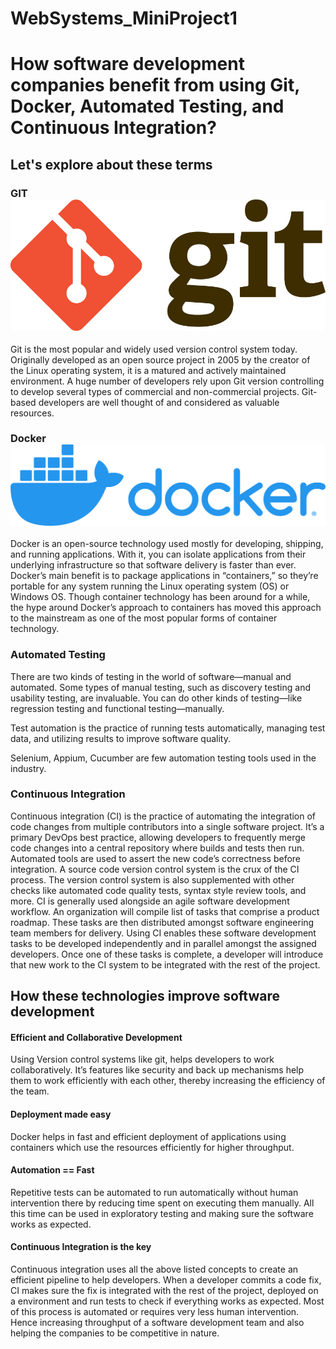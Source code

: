 # WebSystems_MiniProject1

# How software development companies benefit from using Git, Docker, Automated Testing, and Continuous Integration?

## Let's explore about these terms

### GIT ![GIT_Logo](/Images/Git_logo.png)
Git is the most popular and widely used version control system today. Originally developed as an open source project in 2005 by the creator of the Linux operating system, it is a matured and actively maintained environment. A huge number of developers rely upon Git version controlling to develop several types of commercial and non-commercial projects. Git-based developers are well thought of and considered as valuable resources.

### Docker ![Docker_Logo](/Images/Docker_logo.png)
Docker is an open-source technology used mostly for developing, shipping, and running applications. With it, you can isolate applications from their underlying infrastructure so that software delivery is faster than ever. Docker’s main benefit is to package applications in “containers,” so they’re portable for any system running the Linux operating system (OS) or Windows OS. Though container technology has been around for a while, the hype around Docker’s approach to containers has moved this approach to the mainstream as one of the most popular forms of container technology.

### Automated Testing
There are two kinds of testing in the world of software—manual and automated. Some types of manual testing, such as discovery testing and usability testing, are invaluable. You can do other kinds of testing—like regression testing and functional testing—manually.

Test automation is the practice of running tests automatically, managing test data, and utilizing results to improve software quality.

Selenium, Appium, Cucumber are few automation testing tools used in the industry. 

### Continuous Integration
Continuous integration (CI) is the practice of automating the integration of code changes from multiple contributors into a single software project. It’s a primary DevOps best practice, allowing developers to frequently merge code changes into a central repository where builds and tests then run. Automated tools are used to assert the new code’s correctness before integration.
A source code version control system is the crux of the CI process. The version control system is also supplemented with other checks like automated code quality tests, syntax style review tools, and more.
CI is generally used alongside an agile software development workflow. An organization will compile list of tasks that comprise a product roadmap. These tasks are then distributed amongst software engineering team members for delivery. Using CI enables these software development tasks to be developed independently and in parallel amongst the assigned developers. Once one of these tasks is complete, a developer will introduce that new work to the CI system to be integrated with the rest of the project.

## How these technologies improve software development
#### Efficient and Collaborative Development
Using Version control systems like git, helps developers to work collaboratively. It’s features like security and back up mechanisms help them to work efficiently with each other, thereby increasing the efficiency of the team.

#### Deployment made easy
Docker helps in fast and efficient deployment of applications using containers which use the resources efficiently for higher throughput.

#### Automation == Fast 
Repetitive tests can be automated to run automatically without human intervention there by reducing time spent on executing them manually. All this time can be used in exploratory testing and making sure the software works as expected.

#### Continuous Integration is the key
Continuous integration uses all the above listed concepts to create an efficient pipeline to help developers. When a developer commits a code fix, CI makes sure the fix is integrated with the rest of the project, deployed on a environment and run tests to check if everything works as expected. Most of this process is automated or requires very less human intervention. Hence increasing throughput of a software development team and also helping the companies to be competitive in nature.
